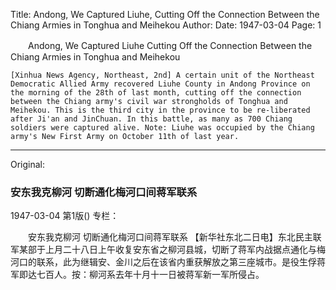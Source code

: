 Title: Andong, We Captured Liuhe, Cutting Off the Connection Between the Chiang Armies in Tonghua and Meihekou
Author:
Date: 1947-03-04
Page: 1

　　Andong, We Captured Liuhe
    Cutting Off the Connection Between the Chiang Armies in Tonghua and Meihekou

    [Xinhua News Agency, Northeast, 2nd] A certain unit of the Northeast Democratic Allied Army recovered Liuhe County in Andong Province on the morning of the 28th of last month, cutting off the connection between the Chiang army's civil war strongholds of Tonghua and Meihekou. This is the third city in the province to be re-liberated after Ji'an and JinChuan. In this battle, as many as 700 Chiang soldiers were captured alive. Note: Liuhe was occupied by the Chiang army's New First Army on October 11th of last year.



<hr /> 

Original: 


### 安东我克柳河  切断通化梅河口间蒋军联系

1947-03-04
第1版()
专栏：

　　安东我克柳河
    切断通化梅河口间蒋军联系
    【新华社东北二日电】东北民主联军某部于上月二十八日上午收复安东省之柳河县城，切断了蒋军内战据点通化与梅河口的联系，此为继辑安、金川之后在该省内重获解放之第三座城市。是役生俘蒋军即达七百人。按：柳河系去年十月十一日被蒋军新一军所侵占。
